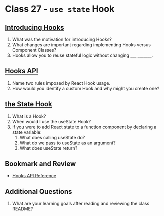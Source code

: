 # Class 27 - `use state` Hook

## [Introducing Hooks](https://reactjs.org/docs/hooks-intro.html#motivation)

1. What was the motivation for introducing Hooks?
2. What changes are important regarding implementing Hooks versus Component Classes?
3. Hooks allow you to reuse stateful logic without changing ___ _______.

## [Hooks API](https://reactjs.org/docs/hooks-overview.html)

1. Name two rules imposed by React Hook usage.
2. How would you identify a custom Hook and why might you create one?

## [the State Hook](https://reactjs.org/docs/hooks-state.html)

1. What is a Hook?
2. When would I use the useState Hook?
3. If you were to add React state to a function component by declaring a state variable:
    1. What does calling useState do?
    2. What do we pass to useState as an argument?
    3. What does useState return?

## Bookmark and Review

- [Hooks API Reference](https://reactjs.org/docs/hooks-reference.html)

## Additional Questions

1. What are your learning goals after reading and reviewing the class README?
